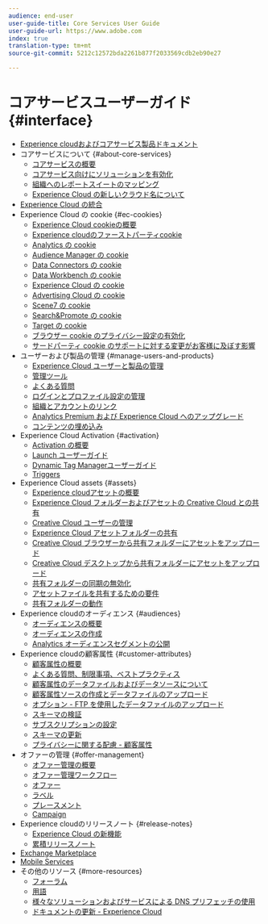 ```yaml
---
audience: end-user
user-guide-title: Core Services User Guide
user-guide-url: https://www.adobe.com
index: true
translation-type: tm+mt
source-git-commit: 5212c12572bda2261b877f2033569cdb2eb90e27

---
```



# コアサービスユーザーガイド {#interface}

+ [Experience cloudおよびコアサービス製品ドキュメント](experience-cloud.md)
+ コアサービスについて {#about-core-services}
   + [コアサービスの概要](core-services-landing.md)
   + [コアサービス向けにソリューションを有効化](core-services/core-services.md)
   + [組織へのレポートスイートのマッピング](core-services/report-suite-mapping.md)
   + [Experience Cloud の新しいクラウド名について](solutions-core-services.md)
+ [Experience Cloud の統合](marketing-cloud-integrations.md)
+ Experience Cloud の cookie {#ec-cookies}
   + [Experience Cloud cookieの概要](cookies/cookies-privacy.md)
   + [Experience cloudのファーストパーティcookie](cookies/cookies-first-party.md)
   + [Analytics の cookie](cookies/cookies-analytics.md)
   + [Audience Manager の cookie](cookies/cookies-am.md)
   + [Data Connectors の cookie](cookies/cookies-dc.md)
   + [Data Workbench の cookie](cookies/cookies-insight.md)
   + [Experience Cloud の cookie](cookies/cookies-mc.md)
   + [Advertising Cloud の cookie](cookies/cookies-advertising-cloud.md)
   + [Scene7 の cookie](cookies/cookies-s7.md)
   + [Search&amp;Promote の cookie](cookies/cookies-snp.md)
   + [Target の cookie](cookies/cookies-target.md)
   + [ブラウザー cookie のプライバシー設定の有効化](cookies/browser-cookie-settings.md)
   + [サードパーティ cookie のサポートに対する変更がお客様に及ぼす影響](cookies/cookies-thirdparty.md)
+ ユーザーおよび製品の管理 {#manage-users-and-products}
   + [Experience Cloud ユーザーと製品の管理](admin-getting-started/admin-getting-started.md)
   + [管理ツール](admin-getting-started/admin-tool-experience-cloud.md)
   + [よくある質問](admin-getting-started/faq.md)
   + [ログインとプロファイル設定の管理](admin-getting-started/getting-started-experience-cloud.md)
   + [組織とアカウントのリンク](admin-getting-started/organizations.md)
   + [Analytics Premium および Experience Cloud へのアップグレード](admin-getting-started/upgrade-to-analytics-premium.md)
   + [コンテンツの埋め込み](admin-getting-started/oembed.md)
+ Experience Cloud Activation {#activation}
   + [Activation の概要](activation/activation.md)
   + [Launch ユーザーガイド](https://docs.adobe.com/content/help/en/launch/using/overview.html)
   + [Dynamic Tag Managerユーザーガイド](https://docs.adobe.com/content/help/en/dtm/using/dtm-home.html)
   + [Triggers](activation/triggers.md)
+ Experience Cloud assets {#assets}
   + [Experience cloudアセットの概要](experience-cloud-assets/experience-cloud-assets.md)
   + [Experience Cloud フォルダーおよびアセットの Creative Cloud との共有](experience-cloud-assets/creative-cloud.md)
   + [Creative Cloud ユーザーの管理](experience-cloud-assets/t-admin-add-cc-user.md)
   + [Experience Cloud アセットフォルダーの共有](experience-cloud-assets/t-share-creative-cloud.md)
   + [Creative Cloud ブラウザーから共有フォルダーにアセットをアップロード](experience-cloud-assets/t-upload-asset-cc.md)
   + [Creative Cloud デスクトップから共有フォルダーにアセットをアップロード](experience-cloud-assets/t-cc-asset-upload-thor.md)
   + [共有フォルダーの同期の無効化](experience-cloud-assets/t-disable-asset-sync.md)
   + [アセットファイルを共有するための要件](experience-cloud-assets/assets-file-reqs.md)
   + [共有フォルダーの動作](experience-cloud-assets/asset-behavior.md)
+ Experience cloudのオーディエンス {#audiences}
   + [オーディエンスの概要](audience-library/audience-library.md)
   + [オーディエンスの作成](audience-library/t-audience-create.md)
   + [Analytics オーディエンスセグメントの公開](audience-library/t-publish-audience-segment.md)
+ Experience cloudの顧客属性 {#customer-attributes}
   + [顧客属性の概要](attributes/attributes.md)
   + [よくある質問、制限事項、ベストプラクティス](attributes/faq-crs.md)
   + [顧客属性のデータファイルおよびデータソースについて](attributes/crs-data-file.md)
   + [顧客属性ソースの作成とデータファイルのアップロード](attributes/t-crs-usecase.md)
   + [オプション - FTP を使用したデータファイルのアップロード](attributes/t-upload-attributes-ftp.md)
   + [スキーマの検証](attributes/validate-schema.md)
   + [サブスクリプションの設定](attributes/subscription.md)
   + [スキーマの更新](attributes/t-update-schema.md)
   + [プライバシーに関する配慮 - 顧客属性](attributes/privacy-mac.md)
+ オファーの管理 {#offer-management}
   + [オファー管理の概要](offer-management/getting-started.md)
   + [オファー管理ワークフロー](offer-management/offer-management-workflow.md)
   + [オファー](offer-management/offers.md)
   + [ラベル](offer-management/labels.md)
   + [プレースメント](offer-management/placements.md)
   + [Campaign](offer-management/campaign.md)
+ Experience cloudのリリースノート {#release-notes}
   + [Experience Cloud の新機能](https://docs.adobe.com/content/help/en/release-notes/experience-cloud/current.html)
   + [累積リリースノート](marketing-cloud-interface/release-notes.md)
+ [Exchange Marketplace](exchange.md)
+ [Mobile Services](https://docs.adobe.com/content/help/en/mobile-services/using/home.html)
+ その他のリソース {#more-resources}
   + [フォーラム](https://forums.adobe.com/community/experience-cloud)
   + [用語](terms.md)
   + [様々なソリューションおよびサービスによる DNS プリフェッチの使用](dns-prefetch.md)
   + [ドキュメントの更新 - Experience Cloud](doc-updates.md)
